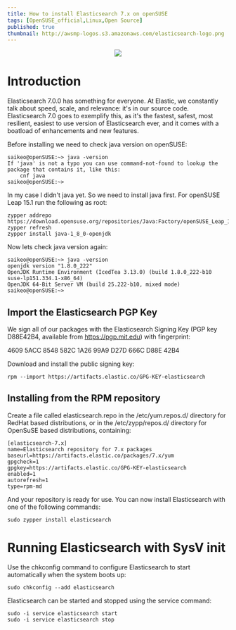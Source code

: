 ```yaml
---
title: How to install Elasticsearch 7.x on openSUSE
tags: [OpenSUSE_official,Linux,Open Source]
published: true
thumbnail: http://awsmp-logos.s3.amazonaws.com/elasticsearch-logo.png
---
```


<p align = "center">
<img src = "https://1bpezptkft73xxds029zrs59-wpengine.netdna-ssl.com/wp-content/uploads/800x400-blog-elasticsearchscylla.jpg">
</p>


# Introduction

Elasticsearch 7.0.0 has something for everyone. At Elastic, we constantly talk about speed, scale, and relevance: it's in our source code. Elasticsearch 7.0 goes to exemplify this, as it's the fastest, safest, most resilient, easiest to use version of Elasticsearch ever, and it comes with a boatload of enhancements and new features.

Before installing we need to check java version on openSUSE:

```
saikeo@openSUSE:~> java -version
If 'java' is not a typo you can use command-not-found to lookup the package that contains it, like this:
    cnf java
saikeo@openSUSE:~> 
```
In my case I didn't java yet. So we need to install java first.
For openSUSE Leap 15.1 run the following as root:
```
zypper addrepo https://download.opensuse.org/repositories/Java:Factory/openSUSE_Leap_15.1/Java:Factory.repo
zypper refresh
zypper install java-1_8_0-openjdk
```
Now lets check java version again:
```
saikeo@openSUSE:~> java -version
openjdk version "1.8.0_222"
OpenJDK Runtime Environment (IcedTea 3.13.0) (build 1.8.0_222-b10 suse-lp151.334.1-x86_64)
OpenJDK 64-Bit Server VM (build 25.222-b10, mixed mode)
saikeo@openSUSE:~>
```
## [](#header-2)Import the Elasticsearch PGP Key

We sign all of our packages with the Elasticsearch Signing Key (PGP key D88E42B4, available from https://pgp.mit.edu) with fingerprint:

4609 5ACC 8548 582C 1A26 99A9 D27D 666C D88E 42B4

Download and install the public signing key:
```
rpm --import https://artifacts.elastic.co/GPG-KEY-elasticsearch
```
## [](#header-2)Installing from the RPM repository

Create a file called elasticsearch.repo in the /etc/yum.repos.d/ directory for RedHat based distributions, or in the /etc/zypp/repos.d/ directory for OpenSuSE based distributions, containing:
```
[elasticsearch-7.x]
name=Elasticsearch repository for 7.x packages
baseurl=https://artifacts.elastic.co/packages/7.x/yum
gpgcheck=1
gpgkey=https://artifacts.elastic.co/GPG-KEY-elasticsearch
enabled=1
autorefresh=1
type=rpm-md
```
And your repository is ready for use. You can now install Elasticsearch with one of the following commands:
```
sudo zypper install elasticsearch
```
# Running Elasticsearch with SysV init

Use the chkconfig command to configure Elasticsearch to start automatically when the system boots up:
```
sudo chkconfig --add elasticsearch
```
Elasticsearch can be started and stopped using the service command:
```
sudo -i service elasticsearch start
sudo -i service elasticsearch stop
```
